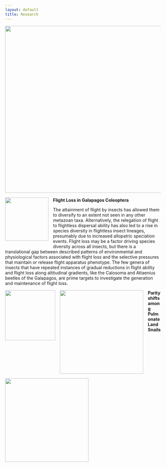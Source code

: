 ```yaml
---
layout: default
title: Research
---
```

<img style="float: left; margin: 0px 15px 15px 0px;" src="https://cloud.githubusercontent.com/assets/8633630/10418372/6035469c-700d-11e5-9309-d875f49efc7c.png" width="540" />
<img style="float: left; margin: 0px 15px 15px 0px;" src="https://cloud.githubusercontent.com/assets/8633630/10418413/0c017026-700f-11e5-9c14-fd20ac56234b.jpg" width="140" />

**Flight Loss in Galapagos Coleoptera**

The attainment of flight by insects has allowed them to diversify to an extent not seen in any other metazoan taxa. Alternatively, the relegation of flight to flightless dispersal ability has also led to a rise in species diversity in flightless insect lineages, presumably due to increased allopatric speciation events. Flight loss may be a factor driving species diversity across all insects, but there is a translational gap between described patterns of environmental and physiological factors associated with flight loss and the selective pressures that maintain or release flight apparatus phenotype. The few genera of insects that have repeated instances of gradual reductions in flight ability and flight loss along altitudinal gradients, like the Calosoma and Attaenius beetles of the Galapagos, are prime targets to investigate the generation and maintenance of flight loss. 



<img style="float: left; margin: 0px 15px 15px 0px;" src="https://cloud.githubusercontent.com/assets/8633630/10418458/9616c33c-7010-11e5-9b73-984e15d0573d.png" width="162" />
<img style="float: left; margin: 0px 15px 15px 0px;" src="https://cloud.githubusercontent.com/assets/8633630/10418479/e9c9fe40-7010-11e5-8de5-33bd1a0c69d8.png" width="270" />
<img style="float: left; margin: 0px 15px 15px 0px;" src="https://cloud.githubusercontent.com/assets/8633630/10418492/4b33cfd0-7011-11e5-978b-c947a124403d.png" width="270" />

**Parity shifts among Pulmonate Land Snails**

